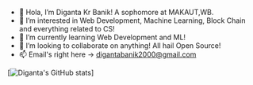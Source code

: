 - 👋 Hola, I’m Diganta Kr Banik! A sophomore at MAKAUT,WB.
- 👀 I’m interested in Web Development, Machine Learning, Block Chain and everything related to CS!
- 🌱 I’m currently learning Web Development and ML!
- 💞️ I’m looking to collaborate on anything! All hail Open Source!
- 📫 Email's right here -> digantabanik2000@gmail.com


[![Diganta's GitHub stats](https://github-readme-stats.vercel.app/api?username=developer-diganta)]

<!---
developer-diganta/developer-diganta is a ✨ special ✨ repository because its `README.md` (this file) appears on your GitHub profile.
You can click the Preview link to take a look at your changes.
--->
